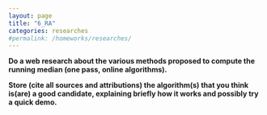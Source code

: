 ```yaml
---
layout: page
title: "6_RA"
categories: researches
#permalink: /homeworks/researches/
---
```

<b>Do a web research about the various methods proposed to compute the running median (one pass, online algorithms).</b>

<b>Store (cite all sources and attributions) the algorithm(s) that you think is(are) a good candidate, explaining briefly how it works and possibly try a quick demo.</b>
